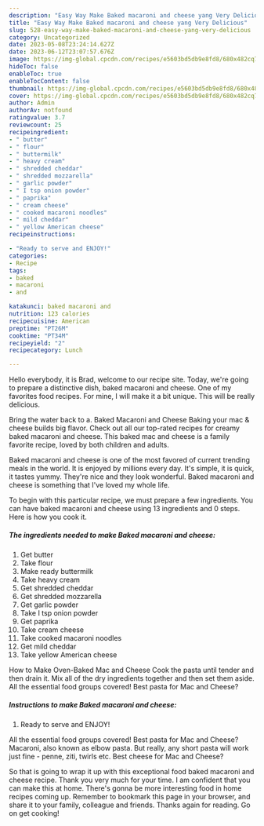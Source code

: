 ```yaml
---
description: "Easy Way Make Baked macaroni and cheese yang Very Delicious"
title: "Easy Way Make Baked macaroni and cheese yang Very Delicious"
slug: 528-easy-way-make-baked-macaroni-and-cheese-yang-very-delicious
category: Uncategorized
date: 2023-05-08T23:24:14.627Z
date: 2023-06-12T23:07:57.676Z
image: https://img-global.cpcdn.com/recipes/e5603bd5db9e8fd8/680x482cq70/baked-macaroni-and-cheese-recipe-main-photo.jpg
hideToc: false
enableToc: true
enableTocContent: false
thumbnail: https://img-global.cpcdn.com/recipes/e5603bd5db9e8fd8/680x482cq70/baked-macaroni-and-cheese-recipe-main-photo.jpg
cover: https://img-global.cpcdn.com/recipes/e5603bd5db9e8fd8/680x482cq70/baked-macaroni-and-cheese-recipe-main-photo.jpg
author: Admin
authorAv: notfound
ratingvalue: 3.7
reviewcount: 25
recipeingredient:
- " butter"
- " flour"
- " buttermilk"
- " heavy cream"
- " shredded cheddar"
- " shredded mozzarella"
- " garlic powder"
- " I tsp onion powder"
- " paprika"
- " cream cheese"
- " cooked macaroni noodles"
- " mild cheddar"
- " yellow American cheese"
recipeinstructions:

- "Ready to serve and ENJOY!"
categories:
- Recipe
tags:
- baked
- macaroni
- and

katakunci: baked macaroni and 
nutrition: 123 calories
recipecuisine: American
preptime: "PT26M"
cooktime: "PT34M"
recipeyield: "2"
recipecategory: Lunch

---
```



Hello everybody, it is Brad, welcome to our recipe site. Today, we're going to prepare a distinctive dish, baked macaroni and cheese. One of my favorites food recipes. For mine, I will make it a bit unique. This will be really delicious.

Bring the water back to a. Baked Macaroni and Cheese Baking your mac &amp; cheese builds big flavor. Check out all our top-rated recipes for creamy baked macaroni and cheese. This baked mac and cheese is a family favorite recipe, loved by both children and adults.

Baked macaroni and cheese is one of the most favored of current trending meals in the world. It is enjoyed by millions every day. It's simple, it is quick, it tastes yummy. They're nice and they look wonderful. Baked macaroni and cheese is something that I've loved my whole life.


To begin with this particular recipe, we must prepare a few ingredients. You can have baked macaroni and cheese using 13 ingredients and 0 steps. Here is how you cook it.

<!--inarticleads1-->

##### The ingredients needed to make Baked macaroni and cheese:

1. Get  butter
1. Take  flour
1. Make ready  buttermilk
1. Take  heavy cream
1. Get  shredded cheddar
1. Get  shredded mozzarella
1. Get  garlic powder
1. Take  I tsp onion powder
1. Get  paprika
1. Take  cream cheese
1. Take  cooked macaroni noodles
1. Get  mild cheddar
1. Take  yellow American cheese


How to Make Oven-Baked Mac and Cheese Cook the pasta until tender and then drain it. Mix all of the dry ingredients together and then set them aside. All the essential food groups covered! Best pasta for Mac and Cheese? 

<!--inarticleads2-->

##### Instructions to make Baked macaroni and cheese:


1. Ready to serve and ENJOY!

All the essential food groups covered! Best pasta for Mac and Cheese? Macaroni, also known as elbow pasta. But really, any short pasta will work just fine - penne, ziti, twirls etc. Best cheese for Mac and Cheese? 

So that is going to wrap it up with this exceptional food baked macaroni and cheese recipe. Thank you very much for your time. I am confident that you can make this at home. There's gonna be more interesting food in home recipes coming up. Remember to bookmark this page in your browser, and share it to your family, colleague and friends. Thanks again for reading. Go on get cooking!
